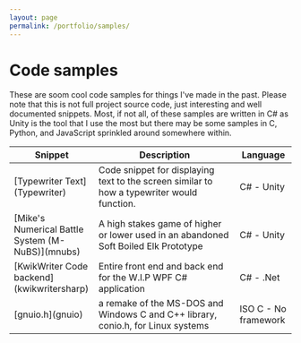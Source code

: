 ```yaml
---
layout: page
permalink: /portfolio/samples/
---
```

# Code samples

These are soom cool code samples for things I've made in the past. Please note that this is not full project source code, just interesting and well documented snippets. Most, if not all, of these samples are written in C# as Unity is the tool that I use the most but there may be some samples in C, Python, and JavaScript sprinkled around somewhere within.
<br>
<table>
<colgroup>
<col width="30%" />
<col width="50%" />
<col width="20%"/>
</colgroup>
<thead>
<tr class="header">
<th>Snippet</th>
<th>Description</th>
<th>Language</th>
</tr>
</thead>
<tbody>
<tr>
<td markdown="span">[Typewriter Text](Typewriter)</td>
<td markdown="span">Code snippet for displaying text to the screen similar to how a typewriter would function.</td>
<td markdown="span">C# - Unity</td>
</tr>
<tr>
<td markdown="span">[Mike's Numerical Battle System (M-NuBS)](mnubs)</td>
<td markdown="span">A high stakes game of higher or lower used in an abandoned Soft Boiled Elk Prototype</td>
<td markdown="span">C# - Unity</td>
</tr>
<tr>
<td markdown="span">[KwikWriter Code backend](kwikwritersharp)</td>
<td markdown="span">Entire front end and back end for the W.I.P WPF C# application</td>
<td markdown="span">C# - .Net</td>
</tr>
<tr>
<td markdown="span">[gnuio.h](gnuio)</td>
<td markdown="span">a remake of the MS-DOS and Windows C and C++ library, conio.h, for Linux systems</td>
<td markdown="span">ISO C - No framework</td>
</tr>
</tbody>
</table>